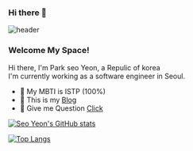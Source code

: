 ### Hi there 👋

<!--
**syss220211/syss220211** is a ✨ _special_ ✨ repository because its `README.md` (this file) appears on your GitHub profile.

Here are some ideas to get you started:

- 🔭 I’m currently working on ...
- 🌱 I’m currently learning ...
- 👯 I’m looking to collaborate on ...
- 🤔 I’m looking for help with ...
- 💬 Ask me about ...
- 📫 How to reach me: ...
- 😄 Pronouns: ...
- ⚡ Fun fact: ...
-->

![header](https://capsule-render.vercel.app/api?type=slice&color=FFCAD5&text=🐰🐾🫧&fontAlign=70)

<!-- [![Hits](https://hits.seeyoufarm.com/api/count/incr/badge.svg?url=https%3A%2F%2Fgithub.com%2Fjogilsang&count_bg=%233DDB86&title_bg=%23073642&icon=android.svg&icon_color=%233DDB86&title=hits&edge_flat=false)](https://hits.seeyoufarm.com) -->

### Welcome My Space!

Hi there, I'm Park seo Yeon, a Repulic of korea   
I'm currently working as a software engineer in Seoul.

<!-- - 🖥  interesting on [iOS](https://github.com/syss220211/SYStudy) -->
- 🌱 My MBTI is ISTP (100%)
- 🧸 This is my [Blog]() 
- 💭 Give me Question [Click]() 

[![Seo Yeon's GitHub stats](https://github-readme-stats.vercel.app/api?username=syss220211&line_height=24&hide_rank=true&&layout=compact&theme=material-palenight)](https://github.com/syss220211/syss220211)

[![Top Langs](https://github-readme-stats.vercel.app/api/top-langs/?username=syss220211&layout=compact&langs_count=8&theme=pink)](https://github.com/syss220211?tab=repositories&q=&type=&language=java&sort=)
